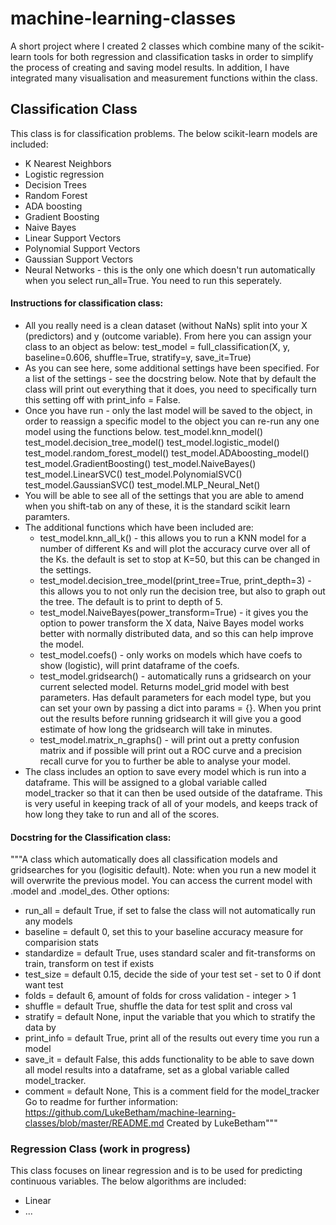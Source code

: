 # machine-learning-classes
A short project where I created 2 classes which combine many of the scikit-learn tools for both regression and classification tasks in order to simplify the process of creating and saving model results. In addition, I have integrated many visualisation and measurement functions within the class.

## Classification Class
This class is for classification problems. The below scikit-learn models are included:
- K Nearest Neighbors
- Logistic regression
- Decision Trees
- Random Forest
- ADA boosting
- Gradient Boosting
- Naive Bayes
- Linear Support Vectors
- Polynomial Support Vectors
- Gaussian Support Vectors
- Neural Networks - this is the only one which doesn't run automatically when you select run_all=True. You need to run this seperately.

#### Instructions for classification class:
 - All you really need is a clean dataset (without NaNs) split into your X (predictors) and y (outcome variable). From here you can assign your class to an object as below:
test_model = full_classification(X, y, baseline=0.606, shuffle=True, stratify=y, save_it=True)
 - As you can see here, some additional settings have been specified. For a list of the settings - see the docstring below. Note that by default the class will print out everything that it does, you need to specifically turn this setting off with print_info = False.
 - Once you have run - only the last model will be saved to the object, in order to reassign a specific model to the object you can re-run any one model using the functions below.
test_model.knn_model()
test_model.decision_tree_model()
test_model.logistic_model()
test_model.random_forest_model()
test_model.ADAboosting_model()
test_model.GradientBoosting()
test_model.NaiveBayes()
test_model.LinearSVC()
test_model.PolynomialSVC()
test_model.GaussianSVC()
test_model.MLP_Neural_Net()
- You will be able to see all of the settings that you are able to amend when you shift-tab on any of these, it is the standard scikit learn paramters. 
- The additional functions which have been included are:
    - test_model.knn_all_k() - this allows you to run a KNN model for a number of different Ks and will plot the accuracy curve over all of the Ks. the default is set to stop at K=50, but this can be changed in the settings.
    - test_model.decision_tree_model(print_tree=True, print_depth=3) - this allows you to not only run the decision tree, but also to graph out the tree. The default is to print to depth of 5.
    - test_model.NaiveBayes(power_transform=True) - it gives you the option to power transform the X data, Naive Bayes model works better with normally distributed data, and so this can help improve the model. 
    - test_model.coefs() - only works on models which have coefs to show (logistic), will print dataframe of the coefs.
    - test_model.gridsearch() - automatically runs a gridsearch on your current selected model. Returns model_grid model with best parameters. Has default parameters for each model type, but you can set your own by passing a dict into params = {}. When you print out the results before running gridsearch it will give you a good estimate of how long the gridsearch will take in minutes.
    - test_model.matrix_n_graphs() - will print out a pretty confusion matrix and if possible will print out a ROC curve and a precision recall curve for you to further be able to analyse your model. 
- The class includes an option to save every model which is run into a dataframe. This will be assigned to a global variable called model_tracker so that it can then be used outside of the dataframe. This is very useful in keeping track of all of your models, and keeps track of how long they take to run and all of the scores. 

#### Docstring for the Classification class:
"""A class which automatically does all classification models and gridsearches for you (logisitic default). 
Note: when you run a new model it will overwrite the previous model. You can access the current model with .model and .model_des.
Other options:
   - run_all = default True, if set to false the class will not automatically run any models
   - baseline = default 0, set this to your baseline accuracy measure for comparision stats
   - standardize = default True, uses standard scaler and fit-transforms on train, transform on test if exists
   - test_size = default 0.15, decide the side of your test set - set to 0 if dont want test
   - folds = default 6, amount of folds for cross validation - integer > 1
   - shuffle = default True, shuffle the data for test split and cross val
   - stratify = default None, input the variable that you which to stratify the data by
   - print_info = default True, print all of the results out every time you run a model
   - save_it = default False, this adds functionality to be able to save down all model results into a dataframe, set as a global variable called model_tracker.
   - comment = default None, This is a comment field for the model_tracker
    Go to readme for further information: https://github.com/LukeBetham/machine-learning-classes/blob/master/README.md
    Created by LukeBetham"""

### Regression Class (work in progress) 
This class focuses on linear regression and is to be used for predicting continuous variables. The below algorithms are included:
- Linear
- ...


